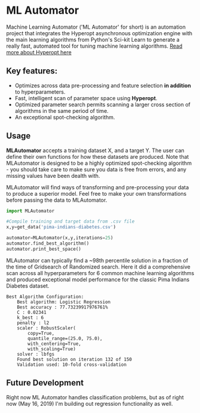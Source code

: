 # ML Automator
Machine Learning Automator ('ML Automator' for short) is an automation project that integrates the Hyperopt asynchronous optimization engine with the main learning algorithms from Python's Sci-kit Learn to generate a really fast, automated tool for tuning machine learning algorithms.  [Read more about Hyperopt here](http://hyperopt.github.io/hyperopt/)

## Key features:

* Optimizes across data pre-processing and feature selection __in addition__ to hyperparameters.
* Fast, intelligent scan of parameter space using __Hyperopt__. 
* Optimized parameter search permits scanning a larger cross section of algorithms in the same period of time.  
* An exceptional spot-checking algorithm.

## Usage 

__MLAutomator__ accepts a training dataset X, and a target Y.  The user can define their own functions for how these datasets are produced.  Note that MLAutomator is designed to be a highly optimized spot-checking algorithm - you should take care to make sure you data is free from errors, and any missing values have been dealth with.   

MLAutomator will find ways of transforming and pre-processing your data to produce a superior model.  Feel free to make your own transformations before passing the data to MLAutomator.  

```Python
import MLAutomator

#Compile training and target data from .csv file
x,y=get_data('pima-indians-diabetes.csv')

automator=MLAutomator(x,y,iterations=25)
automator.find_best_algorithm()
automator.print_best_space()
```

MLAutomator can typically find a ~98th percentile solution in a fraction of the time of Gridsearch of Randomized search.  Here it did a comprehensive scan across all hyperparameters for 6 common machine learning algorithms and produced exceptional model performance for the classic Pima Indians Diabetes dataset.

```
Best Algorithm Configuration:
    Best algorithm: Logistic Regression
    Best accuracy : 77.73239917976761%
    C : 0.02341
    k_best : 6
    penalty : l2
    scaler : RobustScaler(
        copy=True, 
        quantile_range=(25.0, 75.0), 
        with_centering=True,
        with_scaling=True)
    solver : lbfgs
    Found best solution on iteration 132 of 150
    Validation used: 10-fold cross-validation
```

## Future Development

Right now ML Automator handles classification problems, but as of right now (May 16, 2019) I'm building out regression functionality as well.  